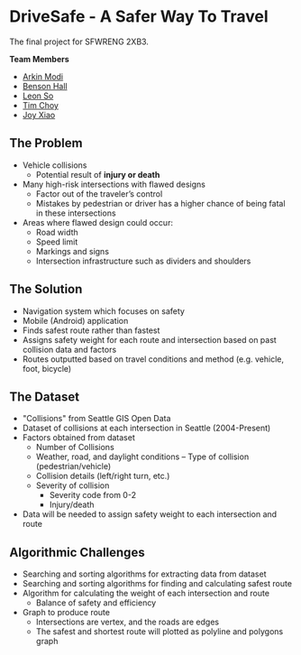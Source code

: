 # DriveSafe - A Safer Way To Travel

The final project for SFWRENG 2XB3.

**Team Members**
- [Arkin Modi](https://gitlab.cas.mcmaster.ca/modia1)
- [Benson Hall](https://gitlab.cas.mcmaster.ca/hallb8)
- [Leon So](https://gitlab.cas.mcmaster.ca/sol4)
- [Tim Choy](https://gitlab.cas.mcmaster.ca/choyt2)
- [Joy Xiao](https://gitlab.cas.mcmaster.ca/xiaoz18)

## The Problem
- Vehicle collisions
  - Potential result of **injury or death**  
- Many high-risk intersections with flawed designs
    - Factor out of the traveler’s control
    - Mistakes by pedestrian or driver has a higher chance of being fatal in these intersections
- Areas where flawed design could occur:
  - Road width
  - Speed limit
  - Markings and signs
  - Intersection infrastructure such as dividers and shoulders

## The Solution
- Navigation system which focuses on safety
- Mobile (Android) application
- Finds safest route rather than fastest
- Assigns safety weight for each route and intersection based on past collision data and factors
- Routes outputted based on travel conditions and method (e.g. vehicle, foot, bicycle)

## The Dataset
- "Collisions" from Seattle GIS Open Data
- Dataset of collisions at each intersection in Seattle (2004-Present)
- Factors obtained from dataset
  - Number of Collisions
  - Weather, road, and daylight conditions – Type of collision (pedestrian/vehicle)
  - Collision details (left/right turn, etc.)
  - Severity of collision
    - Severity code from 0-2
    - Injury/death
- Data will be needed to assign safety weight to each intersection and route

## Algorithmic Challenges
- Searching and sorting algorithms for extracting data from dataset
- Searching and sorting algorithms for finding and calculating safest route
- Algorithm for calculating the weight of each intersection and route 
  - Balance of safety and efficiency
- Graph to produce route
  - Intersections are vertex, and the roads are edges
  - The safest and shortest route will plotted as polyline and polygons graph
